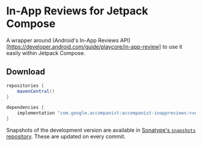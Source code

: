 # In-App Reviews for Jetpack Compose

A wrapper around (Android's In-App Reviews
API)[https://developer.android.com/guide/playcore/in-app-review] to use it easily
within Jetpack Compose.

## Download

```groovy
repositories {
    mavenCentral()
}

dependencies {
    implementation "com.google.accompanist:accompanist-inappreviews:<version>"
}
```

Snapshots of the development version are available in [Sonatype's `snapshots` repository][snap].
These are updated on every commit.

[snap]: https://oss.sonatype.org/content/repositories/snapshots/com/google/accompanist/accompanist-inappreview/